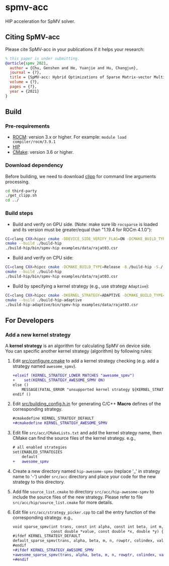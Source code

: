 # spmv-acc

HIP acceleration for SpMV solver.

## Citing SpMV-acc
Please cite SpMV-acc in your publications if it helps your research:
```bib
% this paper is under submitting.
@article{spmv_2021,
  author = {Chu, Genshen and He, Yuanjie and Hu, Changjun},
  journal = {?},
  title = {SpMV-acc: Hybrid Optimizations of Sparse Matrix-vector Multiplication on GPU},
  volume = {?},
  pages = {?},
  year = {2021}
}
```
## Build
### Pre-requirements
- [ROCM](https://rocmdocs.amd.com): version 3.x or higher. For example: `module load compiler/rocm/3.9.1`
- [HIP](https://github.com/ROCm-Developer-Tools/HIP)
- [CMake](https://cmake.org): version 3.6 or higher.

### Download dependency
Before building, we need to download [clipp](https://github.com/muellan/clipp) for command line arguments processing.
```bash
cd third-party
./get_clipp.sh
cd ../
```

### Build steps
- Build and verify on GPU side. 
(Note: make sure lib `rocsparse` is loaded and its version must be greater/equal than "1.19.4 for ROCm 4.1.0"):
```bash
CC=clang CXX=hipcc cmake -DDEVICE_SIDE_VERIFY_FLAG=ON -DCMAKE_BUILD_TYPE=Release -B./build-hip -S./
cmake --build ./build-hip
./build-hip/bin/spmv-hip examples/data/rajat03.csr
```

- Build and verify on CPU side:
```bash
CC=clang CXX=hipcc cmake -DCMAKE_BUILD_TYPE=Release -B./build-hip -S./
cmake --build ./build-hip
./build-hip/bin/spmv-hip examples/data/rajat03.csr
```

- Build by specifying a kernel strategy (e.g., use strategy `Adaptive`):
```bash
CC=clang CXX=hipcc cmake -DKERNEL_STRATEGY=ADAPTIVE -DCMAKE_BUILD_TYPE=Release -B./build-hip-adaptive -S./
cmake --build ./build-hip-adaptive
./build-hip-adaptive/bin/spmv-hip examples/data/rajat03.csr
```

## For Developers
### Add a new kernel strategy
A **kernel strategy** is an algorithm for calculating SpMV on device side.  
You can specific another kernel strategy (algorithm) by following rules:
1. Edit [src/configure.cmake](src/configure.cmake) to add a kernel strategy checking (e.g. add a strategy named `awesome_spmv`).
   ```diff
   +elseif (KERNEL_STRATEGY_LOWER MATCHES "awesome_spmv")
   +    set(KERNEL_STRATEGY_AWESOME_SPMV ON)
   else ()
       MESSAGE(FATAL_ERROR "unsupported kernel strategy ${KERNEL_STRATEGY}")
   endif ()
   ```
2. Edit [src/building_config.h.in](src/building_config.h.in) for generating C/C++ **Macro** defines of the corresponding strategy.
   ```diff
   #cmakedefine KERNEL_STRATEGY_DEFAULT
   +#cmakedefine KERNEL_STRATEGY_AWESOME_SPMV
   ```
3. Edit file `src/acc/CMakeLists.txt` and add the kernel strategy name, then CMake can find the source files of the kernel strategy.
   e.g.,
   ```diff
   # all enabled strategies
   set(ENABLED_STRATEGIES
       default
   +   awesome_spmv
   ```
4. Create a new directory named `hip-awesome-spmv` (replace '_' in strategy name to '-') under `src/acc` directory 
   and place your code for the new strategy to this directory.

5. Add file `source_list.cmake` to directory `src/acc/hip-awesome-spmv` to include the source files of the new strategy.
    Please refer to file `src/acc/hip/source_list.cmake` for more details.

6. Edit file `src/acc/strategy_picker.cpp` to call the entry function of the corresponding strategy.
   e.g.,
   ```diff
   void sparse_spmv(int trans, const int alpha, const int beta, int m, int n, const int *rowptr, const int *colindex,
                    const double *value, const double *x, double *y) {
   #ifdef KERNEL_STRATEGY_DEFAULT
   default_sparse_spmv(trans, alpha, beta, m, n, rowptr, colindex, value, x, y);
   #endif
   +#ifdef KERNEL_STRATEGY_AWESOME_SPMV
   +awesome_sparse_spmv(trans, alpha, beta, m, n, rowptr, colindex, value, x, y);
   +#endif
   ```
